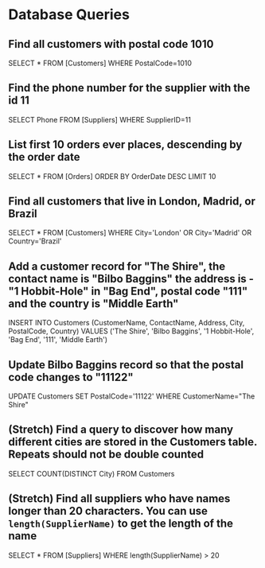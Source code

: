 # Database Queries

## Find all customers with postal code 1010

SELECT \* FROM [Customers] WHERE PostalCode=1010

## Find the phone number for the supplier with the id 11

SELECT Phone FROM [Suppliers] WHERE SupplierID=11

## List first 10 orders ever places, descending by the order date

SELECT \* FROM [Orders] ORDER BY OrderDate DESC LIMIT 10

## Find all customers that live in London, Madrid, or Brazil

SELECT \* FROM [Customers] WHERE City='London' OR City='Madrid' OR Country='Brazil'

## Add a customer record for "The Shire", the contact name is "Bilbo Baggins" the address is -"1 Hobbit-Hole" in "Bag End", postal code "111" and the country is "Middle Earth"

INSERT INTO Customers (CustomerName, ContactName, Address, City, PostalCode, Country) VALUES ('The Shire', 'Bilbo Baggins', '1 Hobbit-Hole', 'Bag End', '111', 'Middle Earth')

## Update Bilbo Baggins record so that the postal code changes to "11122"

UPDATE Customers SET PostalCode='11122' WHERE CustomerName="The Shire"

## (Stretch) Find a query to discover how many different cities are stored in the Customers table. Repeats should not be double counted

SELECT COUNT(DISTINCT City) FROM Customers

## (Stretch) Find all suppliers who have names longer than 20 characters. You can use `length(SupplierName)` to get the length of the name

SELECT \* FROM [Suppliers] WHERE length(SupplierName) > 20
